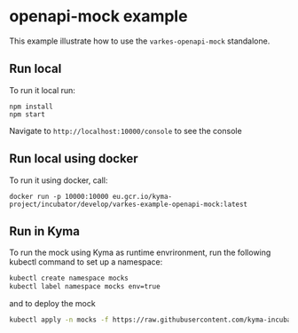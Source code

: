 # openapi-mock example

This example illustrate how to use the `varkes-openapi-mock` standalone.

## Run local

To run it local run:
```
npm install
npm start
```

Navigate to `http://localhost:10000/console` to see the console

## Run local using docker

To run it using docker, call:
```
docker run -p 10000:10000 eu.gcr.io/kyma-project/incubator/develop/varkes-example-openapi-mock:latest
```

## Run in Kyma

To run the mock using Kyma as runtime envrironment, run the following kubectl command to set up a namespace:

```bash
kubectl create namespace mocks
kubectl label namespace mocks env=true
```

and to deploy the mock
```bash
kubectl apply -n mocks -f https://raw.githubusercontent.com/kyma-incubator/varkes/master/examples/openapi-mock/deployment/deployment.yaml
```